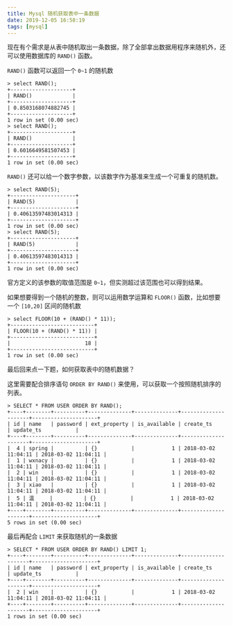 ```yaml
---
title: Mysql 随机获取表中一条数据
date: 2019-12-05 16:58:19
tags: [mysql]
---
```


现在有个需求是从表中随机取出一条数据，除了全部拿出数据用程序来随机外，还可以使用数据库的 `RAND()` 函数。

<!-- more -->
<!-- toc -->

`RAND()` 函数可以返回一个 `0~1` 的随机数

```mysql
> select RAND();
+--------------------+
| RAND()             |
+--------------------+
| 0.8503168074882745 |
+--------------------+
1 row in set (0.00 sec)
> select RAND();
+--------------------+
| RAND()             |
+--------------------+
| 0.6016649581507453 |
+--------------------+
1 row in set (0.00 sec)
```

`RAND()` 还可以给一个数字参数，以该数字作为基准来生成一个可重复的随机数。

```mysql
> select RAND(5);
+---------------------+
| RAND(5)             |
+---------------------+
| 0.40613597483014313 |
+---------------------+
1 row in set (0.00 sec)
> select RAND(5);
+---------------------+
| RAND(5)             |
+---------------------+
| 0.40613597483014313 |
+---------------------+
1 row in set (0.00 sec)
```

官方定义的该参数的取值范围是 `0~1`，但实测超过该范围也可以得到结果。

如果想要得到一个随机的整数，则可以运用数学运算和 `FLOOR()` 函数，比如想要一个 `[10,20]` 区间的随机数

```mysql
> select FLOOR(10 + (RAND() * 11));
+---------------------------+
| FLOOR(10 + (RAND() * 11)) |
+---------------------------+
|                        18 |
+---------------------------+
1 row in set (0.00 sec)
```

最后回来点一下题，如何获取表中的随机数据？

这里需要配合排序语句 `ORDER BY RAND()` 来使用，可以获取一个按照随机排序的列表。

```mysql
> SELECT * FROM USER ORDER BY RAND();
+----+--------+----------+--------------+--------------+---------------------+---------------------+
| id | name   | password | ext_property | is_available | create_ts           | update_ts           |
+----+--------+----------+--------------+--------------+---------------------+---------------------+
|  4 | spring |          | {}           |            1 | 2018-03-02 11:04:11 | 2018-03-02 11:04:11 |
|  1 | wxnacy |          | {}           |            1 | 2018-03-02 11:04:11 | 2018-03-02 11:04:11 |
|  2 | win    |          | {}           |            1 | 2018-03-02 11:04:11 | 2018-03-02 11:04:11 |
|  3 | xiao   |          | {}           |            1 | 2018-03-02 11:04:11 | 2018-03-02 11:04:11 |
|  5 | 温     |          | {}           |            1 | 2018-03-02 11:04:11 | 2018-03-02 11:04:11 |
+----+--------+----------+--------------+--------------+---------------------+---------------------+
5 rows in set (0.00 sec)
```

最后再配合 `LIMIT` 来获取随机的一条数据

```mysql
> SELECT * FROM USER ORDER BY RAND() LIMIT 1;
+----+--------+----------+--------------+--------------+---------------------+---------------------+
| id | name   | password | ext_property | is_available | create_ts           | update_ts           |
+----+--------+----------+--------------+--------------+---------------------+---------------------+
|  2 | win    |          | {}           |            1 | 2018-03-02 11:04:11 | 2018-03-02 11:04:11 |
+----+--------+----------+--------------+--------------+---------------------+---------------------+
1 rows in set (0.00 sec)
```
